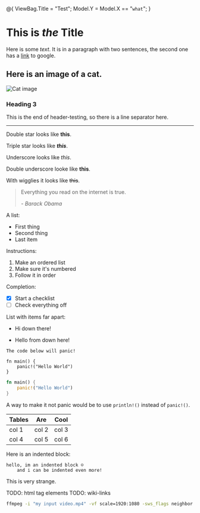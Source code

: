 @{
    ViewBag.Title = "Test";
    Model.Y = Model.X == "`what`";
}

# This is *the* Title

Here is some *text*. It is in a paragraph with two sentences, the second one has a [link](https://google.com) to google.

## Here is an image of a cat.

![Cat image](https://upload.wikimedia.org/wikipedia/commons/thumb/3/3a/Cat03.jpg/1200px-Cat03.jpg)

### Heading 3

This is the end of header-testing, so there is a line separator here.

---

Double star looks like **this**.

Triple star looks like ***this***.

Underscore looks like _this_.

Double underscore looke like __this__.

With wigglies it looks like ~~this~~.

> Everything you read on the internet is true. 
>
> *- Barack Obama*

A list:
 - First thing
 - Second thing
 - Last item

Instructions:
 1. Make an ordered list
 2. Make sure it's numbered
 3. Follow it in order

Completion:
 - [x] Start a checklist
 - [ ] Check everything off

List with items far apart:
 - Hi down there!


 - Hello  from down here!

```{warning}
The code below will panic!
```

```
fn main() {
    panic!("Hello World")
}
```

```rust
fn main() {
    panic!("Hello World")
}
```

A way to make it not panic would be to use `println!()` instead of `panic!()`.


| Tables |  Are  | Cool  |
|--------|-------|-------|
| col 1  | col 2 | col 3 |
| col 4  | col 5 | col 6 |

Here is an indented block:

    hello, im an indented block ☺️
        and i can be indented even more!

This is very strange.

TODO: html tag elements
TODO: wiki-links

```sh
ffmpeg -i "my input video.mp4" -vf scale=1920:1080 -sws_flags neighbor "my output video.mp4"
```